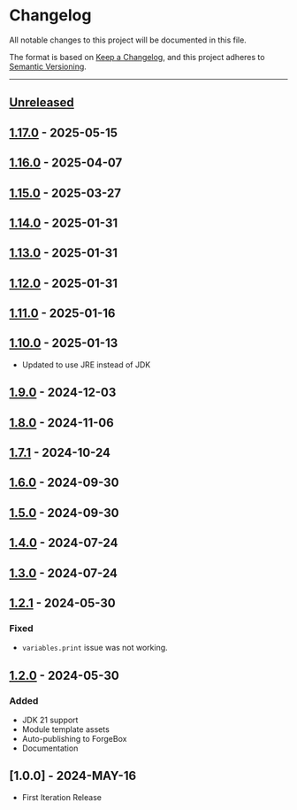 # Changelog

All notable changes to this project will be documented in this file.

The format is based on [Keep a Changelog](https://keepachangelog.com/en/1.0.0/),
and this project adheres to [Semantic Versioning](https://semver.org/spec/v2.0.0.html).

* * *

## [Unreleased]

## [1.17.0] - 2025-05-15

## [1.16.0] - 2025-04-07

## [1.15.0] - 2025-03-27

## [1.14.0] - 2025-01-31

## [1.13.0] - 2025-01-31

## [1.12.0] - 2025-01-31

## [1.11.0] - 2025-01-16

## [1.10.0] - 2025-01-13

- Updated to use JRE instead of JDK

## [1.9.0] - 2024-12-03

## [1.8.0] - 2024-11-06

## [1.7.1] - 2024-10-24

## [1.6.0] - 2024-09-30

## [1.5.0] - 2024-09-30

## [1.4.0] - 2024-07-24

## [1.3.0] - 2024-07-24

## [1.2.1] - 2024-05-30

### Fixed

- `variables.print` issue was not working.

## [1.2.0] - 2024-05-30

### Added

- JDK 21 support
- Module template assets
- Auto-publishing to ForgeBox
- Documentation

## [1.0.0] - 2024-MAY-16

- First Iteration Release

[Unreleased]: https://github.com/ortus-boxlang/commandbox-boxlang/compare/v1.17.0...HEAD

[1.17.0]: https://github.com/ortus-boxlang/commandbox-boxlang/compare/v1.16.0...v1.17.0

[1.16.0]: https://github.com/ortus-boxlang/commandbox-boxlang/compare/v1.15.0...v1.16.0

[1.15.0]: https://github.com/ortus-boxlang/commandbox-boxlang/compare/v1.14.0...v1.15.0

[1.14.0]: https://github.com/ortus-boxlang/commandbox-boxlang/compare/v1.13.0...v1.14.0

[1.13.0]: https://github.com/ortus-boxlang/commandbox-boxlang/compare/v1.12.0...v1.13.0

[1.12.0]: https://github.com/ortus-boxlang/commandbox-boxlang/compare/v1.11.0...v1.12.0

[1.11.0]: https://github.com/ortus-boxlang/commandbox-boxlang/compare/v1.10.0...v1.11.0

[1.10.0]: https://github.com/ortus-boxlang/commandbox-boxlang/compare/v1.9.0...v1.10.0

[1.9.0]: https://github.com/ortus-boxlang/commandbox-boxlang/compare/v1.8.0...v1.9.0

[1.8.0]: https://github.com/ortus-boxlang/commandbox-boxlang/compare/v1.7.1...v1.8.0

[1.7.1]: https://github.com/ortus-boxlang/commandbox-boxlang/compare/v1.6.0...v1.7.1

[1.6.0]: https://github.com/ortus-boxlang/commandbox-boxlang/compare/v1.5.0...v1.6.0

[1.5.0]: https://github.com/ortus-boxlang/commandbox-boxlang/compare/v1.4.0...v1.5.0

[1.4.0]: https://github.com/ortus-boxlang/commandbox-boxlang/compare/v1.3.0...v1.4.0

[1.3.0]: https://github.com/ortus-boxlang/commandbox-boxlang/compare/v1.2.1...v1.3.0

[1.2.1]: https://github.com/ortus-boxlang/commandbox-boxlang/compare/v1.2.0...v1.2.1

[1.2.0]: https://github.com/ortus-boxlang/commandbox-boxlang/compare/e57737376b541899d961aa75a3dfed445051bce5...v1.2.0
